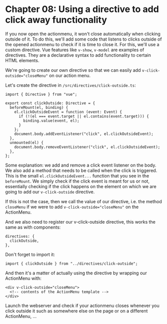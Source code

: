# Chapter 08: Using a directive to add click away functionality

If you now open the actionmenu, it won't close automatically when clicking outside of it.
To do this, we'll add some code that listens to clicks outside of the opened actionmenu to check if it is time to close it.
For this, we'll use a custom directive.
Vue features like `v-show`, `v-model` are examples of directives.
They are a declarative syntax to add functionality to certain HTML elements.

We're going to create our own directive so that we can easily add `v-click-outside="closeMenu"` on our action menu.

Let's create the directive in `/src/directives/click-outside.ts`:

```
import { Directive } from "vue";

export const clickOutside: Directive = {
  beforeMount(el, binding) {
    el.clickOutsideEvent = function (event: Event) {
      if (!(el === event.target || el.contains(event.target))) {
        binding.value(event, el);
      }
    };
    document.body.addEventListener("click", el.clickOutsideEvent);
  },
  unmounted(el) {
    document.body.removeEventListener("click", el.clickOutsideEvent);
  },
};
```

Some explanation: we add and remove a click event listener on the body.
We also add a method that needs to be called when the click is triggered.
This is the small `el.clickOutsideEvent...` function that you see in the `beforeMount`.
We simply check if the click event is meant for us or not, essentially checking if the click happens on the element on which we are going to add our `v-click-outside` directive.

If this is not the case, then we call the value of our directive, i.e. the method `closeMenu` if we were to add `v-click-outside="closeMenu"` on the ActionMenu.

And we also need to register our v-click-outside directive, this works the same as with components:

```
directives: {
  clickOutside,
},
```

Don't forget to import it:

```
import { clickOutside } from "../directives/click-outside";
```

And then it's a matter of actually using the directive by wrapping our ActionMenu with:

```
<div v-click-outside="closeMenu">
  <!-- contents of the ActionMenu template -->
</div>
```

Launch the webserver and check if your actionmenu closes whenever you click outside it such as somewhere else on the page or on a different ActionMenu, ...
